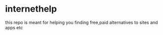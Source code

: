 # internethelp
this repo is meant for helping you finding free,paid alternatives to sites and apps etc
